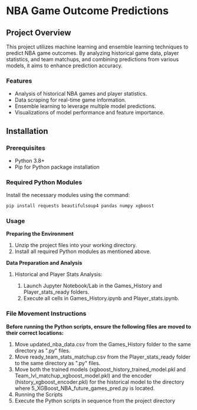 # NBA Game Outcome Predictions

## Project Overview
This project utilizes machine learning and ensemble learning techniques to predict NBA game outcomes. By analyzing historical game data, player statistics, and team matchups, and combining predictions from various models, it aims to enhance prediction accuracy.

### Features
- Analysis of historical NBA games and player statistics.
- Data scraping for real-time game information.
- Ensemble learning to leverage multiple model predictions.
- Visualizations of model performance and feature importance.

## Installation

### Prerequisites
- Python 3.8+
- Pip for Python package installation

### Required Python Modules
Install the necessary modules using the command:

```sh
pip install requests beautifulsoup4 pandas numpy xgboost
```

### Usage
**Preparing the Environment**
1. Unzip the project files into your working directory.
1. Install all required Python modules as mentioned above.
   
**Data Preparation and Analysis**
   <ol>
  <li>Historical and Player Stats Analysis:</li>
    <ol>
      <li>Launch Jupyter Notebook/Lab in the Games_History and Player_stats_ready folders.</li>
      <li>Execute all cells in Games_History.ipynb and Player_stats.ipynb.</li>
    </ol>
  </li>
</ol>
   
### File Movement Instructions
**Before running the Python scripts, ensure the following files are moved to their correct locations:**

1. Move updated_nba_data.csv from the Games_History folder to the same directory as ".py" files.
1. Move ready_team_stats_matchup.csv from the Player_stats_ready folder to the same directory as ".py" files.
1. Move both the trained models (xgboost_history_trained_model.pkl and Team_lvl_matchup_xgboost_model.pkl) and the encoder (history_xgboost_encoder.pkl) for the historical model to the directory where 5_XGBoost_NBA_future_games_pred.py is located.
1. Running the Scripts
1. Execute the Python scripts in sequence from the project directory
